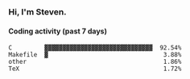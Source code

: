 ### Hi, I'm Steven.

#### Coding activity (past 7 days)
```
C         ▓▓▓▓▓▓▓▓▓▓▓▓▓▓▓▓▓▓▓▓▓▓▓▓▓▓▓▓▓▓  92.54%
Makefile  ▓                                3.88%
other                                      1.86%
TeX                                        1.72%
```
